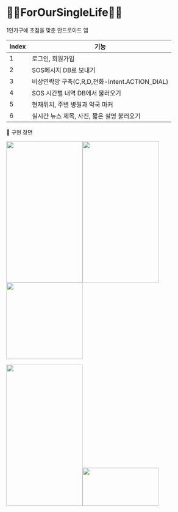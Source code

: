 # 🙍‍♀️ForOurSingleLife🙍‍♂️
1인가구에 초점을 맞춘 안드로이드 앱


| Index | 기능 |
| ------ | -- |
| 1 | 로그인, 회원가입 |
| 2 | SOS메시지 DB로 보내기 |
| 3 | 비상연락망 구축(C,R,D,전화-Intent.ACTION_DIAL) |
| 4 | SOS 시간별 내역 DB에서 불러오기 |
| 5 | 현재위치, 주변 병원과 약국 마커 |
| 6 | 실시간 뉴스 제목, 사진, 짧은 설명 불러오기 |


📱 구현 장면


<img src="https://user-images.githubusercontent.com/88819825/173805155-818d5288-962d-4e8c-9810-40edda268162.png" width="200" height="370"><img src="https://user-images.githubusercontent.com/88819825/173806159-240d2b83-2963-4649-a9fb-d7a5abbe9109.png" width="200" height="370"><img src="https://user-images.githubusercontent.com/88819825/173806318-a81fcccf-4c2d-4767-a426-d4645e053597.png" width="200" height="200">

<img src="https://user-images.githubusercontent.com/88819825/173806697-02df13fd-38f2-4302-bf2e-8d7606112382.png" width="200" height="370"><img src="https://user-images.githubusercontent.com/88819825/173806970-047311c0-6cbd-453a-825d-9623cba87dcc.png" width="200" height="100">

